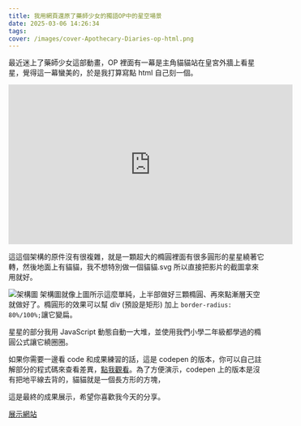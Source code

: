 ```yaml
---
title: 我用網頁還原了藥師少女的獨語OP中的星空場景
date: 2025-03-06 14:26:34
tags:
cover: /images/cover-Apothecary-Diaries-op-html.png
---
```


最近迷上了藥師少女這部動畫，OP 裡面有一幕是主角貓貓站在皇宮外牆上看星星，覺得這一幕蠻美的，於是我打算寫點 html 自己刻一個。

<iframe width="560" height="315" src="https://www.youtube.com/embed/29pmd1QiK-4?si=k6nYm6GiqK2j2nL1&amp;start=78" title="YouTube video player" frameborder="0" allow="accelerometer; autoplay; clipboard-write; encrypted-media; gyroscope; picture-in-picture; web-share" referrerpolicy="strict-origin-when-cross-origin" allowfullscreen></iframe>

這這個架構的原件沒有很複雜，就是一顆超大的橢圓裡面有很多圓形的星星繞著它轉，然後地面上有貓貓，我不想特別做一個貓貓.svg 所以直接把影片的截圖拿來用就好。

![架構圖](/images/dev/explain.webp)
架構圖就像上圖所示這麼單純，上半部做好三顆橢圓、再來點漸層天空就做好了。橢圓形的效果可以幫 div (預設是矩形) 加上 `border-radius: 80%/100%;`讓它變扁。

星星的部分我用 JavaScript 動態自動一大堆，並使用我們小學二年級都學過的橢圓公式讓它繞圈圈。


如果你需要一邊看 code 和成果練習的話，這是 codepen 的版本，你可以自己註解部分的程式碼來查看差異，[點我觀看](https://codepen.io/iach526526/pen/wBvgwQx)。為了方便演示，codepen 上的版本是沒有把地平線去背的，貓貓就是一個長方形的方塊，

這是最終的成果展示，希望你喜歡我今天的分享。

[展示網站](https://www.iach.cc/web-demo/sky/)
